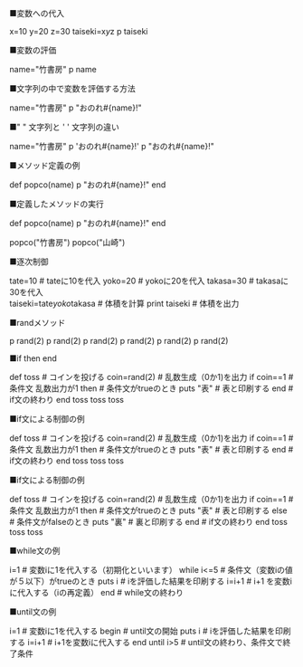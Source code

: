 ■変数への代入

x=10
y=20
z=30
taiseki=x*y*z
p taiseki

■変数の評価

name="竹書房"
p name

■文字列の中で変数を評価する方法

name="竹書房"
p "おのれ#{name}!"

■" " 文字列と ' ' 文字列の違い

name="竹書房"
p 'おのれ#{name}!'
p "おのれ#{name}!"

■メソッド定義の例

def popco(name)
    p "おのれ#{name}!"
end

■定義したメソッドの実行

def popco(name)
    p "おのれ#{name}!"
end

popco("竹書房")
popco("山崎")

■逐次制御

tate=10                     # tateに10を代入
yoko=20                     # yokoに20を代入
takasa=30                   # takasaに30を代入   
taiseki=tate*yoko*takasa    # 体積を計算
print taiseki               # 体積を出力

■randメソッド

p rand(2)
p rand(2)
p rand(2)
p rand(2)
p rand(2)
p rand(2)

■if then end 

def toss        # コインを投げる
  coin=rand(2)  # 乱数生成（0か1)を出力
  if coin==1    # 条件文 乱数出力が1
  then          # 条件文がtrueのとき
    puts "表"   # 表と印刷する
  end           # if文の終わり
end
toss
toss
toss

■if文による制御の例

def toss        # コインを投げる
  coin=rand(2)  # 乱数生成（0か1)を出力
  if coin==1    # 条件文 乱数出力が1
  then          # 条件文がtrueのとき
    puts "表"   # 表と印刷する
  end           # if文の終わり
end
toss
toss
toss

■if文による制御の例

def toss        # コインを投げる
  coin=rand(2)  # 乱数生成（0か1)を出力
  if coin==1    # 条件文 乱数出力が1
  then          # 条件文がtrueのとき
    puts "表"   # 表と印刷する
  else          # 条件文がfalseのとき
    puts "裏"   # 裏と印刷する
  end           # if文の終わり
end
toss
toss
toss

■while文の例

i=1         # 変数iに1を代入する（初期化といいます）
while i<=5  # 条件文（変数iの値が５以下）がtrueのとき
  puts i    # iを評価した結果を印刷する
  i=i+1     # i+1 を変数iに代入する（iの再定義）
end         # while文の終わり


■until文の例

i=1             # 変数iに1を代入する
begin           # until文の開始
  puts i        # iを評価した結果を印刷する
  i=i+1         # i+1を変数iに代入する
end until i>5   # until文の終わり、条件文で終了条件



